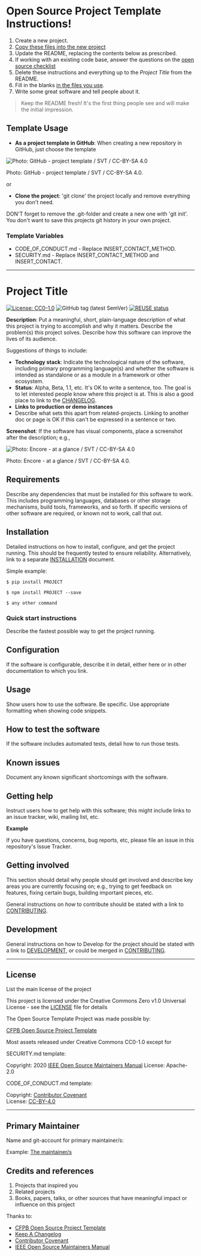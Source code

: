 # Open Source Project Template Instructions!

  1. Create a new project.
  2. [Copy these files into the new project](#template-usage)
  3. Update the README, replacing the contents below as prescribed.
  4. If working with an existing code base, answer the questions on the [open source checklist](opensource-checklist.md)
  5. Delete these instructions and everything up to the _Project Title_ from the README.
  6. Fill in the blanks [in the files you use](#template-variables).
  7. Write some great software and tell people about it.

  > Keep the README fresh! It's the first thing people see and will make the initial impression.

## Template Usage

- **As a project template in GitHub**: When creating a new repository in GitHub, just choose the template  

![Photo: GitHub - project template / SVT / CC-BY-SA 4.0](https://github.com/svt/open-source-project-template/blob/main/project_template.png)
<figcaption>Photo: GitHub - project template / SVT / CC-BY-SA 4.0.</figcaption>

or
  
- **Clone the project**: 'git clone' the project locally and remove everything you don't need.

DON'T forget to remove the .git-folder and create a new one with 'git init'.
You don't want to save this projects git history in your own project.

### Template Variables

* CODE_OF_CONDUCT.md - Replace INSERT_CONTACT_METHOD.
* SECURITY.md - Replace INSERT_CONTACT_METHOD and INSERT_CONTACT.


----

# Project Title

[![License: CC0-1.0](https://img.shields.io/badge/License-CC0%201.0-lightgrey.svg)](http://creativecommons.org/publicdomain/zero/1.0/)
![GitHub tag (latest SemVer)](https://img.shields.io/github/v/tag/janderssonse/open-source-project-template)
[![REUSE status](https://api.reuse.software/badge/github.com/janderssonse/open-source-project-template)](https://api.reuse.software/info/github.com/janderssonse/open-source-project-template)


**Description**:  Put a meaningful, short, plain-language description of what
this project is trying to accomplish and why it matters.
Describe the problem(s) this project solves.
Describe how this software can improve the lives of its audience.

Suggestions of things to include:

- **Technology stack**: Indicate the technological nature of the software, including primary programming language(s) and whether the software is intended as standalone or as a module in a framework or other ecosystem.
- **Status**:  Alpha, Beta, 1.1, etc.
 It's OK to write a sentence, too. The goal is to let interested people know where this project is at. This is also a good place to link to the [CHANGELOG](CHANGELOG.md).
- **Links to production or demo instances**
- Describe what sets this apart from related-projects.
 Linking to another doc or page is OK if this can't be expressed in a sentence or two.


**Screenshot**: If the software has visual components, place a screenshot after the description; e.g.,

![Photo: Encore - at a glance / SVT / CC-BY-SA 4.0](https://github.com/svt/open-source-project-template/blob/main/screenshot.jpeg)
<figcaption>Photo: Encore - at a glance / SVT / CC-BY-SA 4.0.</figcaption>


## Requirements

Describe any dependencies that must be installed for this software to work.
This includes programming languages, databases or other storage mechanisms, build tools, frameworks, and so forth.
If specific versions of other software are required, or known not to work, call that out.

## Installation

Detailed instructions on how to install, configure, and get the project running.
This should be frequently tested to ensure reliability. Alternatively, link to
a separate [INSTALLATION](docs/INSTALLATION.md) document.

Simple example:

`$ pip install PROJECT`

`$ npm install PROJECT --save`

`$ any other command`


### Quick start instructions

Describe the fastest possible way to get the project running.

## Configuration

If the software is configurable, describe it in detail, either here or in other documentation to which you link.

## Usage

Show users how to use the software.
Be specific.
Use appropriate formatting when showing code snippets.

## How to test the software

If the software includes automated tests, detail how to run those tests.

## Known issues

Document any known significant shortcomings with the software.

## Getting help

Instruct users how to get help with this software; this might include links to an issue tracker, wiki, mailing list, etc.

**Example**

If you have questions, concerns, bug reports, etc, please file an issue in this repository's Issue Tracker.

## Getting involved

This section should detail why people should get involved and describe key areas you are
currently focusing on; e.g., trying to get feedback on features, fixing certain bugs, building
important pieces, etc.

General instructions on _how_ to contribute should be stated with a link to [CONTRIBUTING](docs/CONTRIBUTING.adoc).


## Development

General instructions on how to Develop for the project should be stated with a link to [DEVELOPMENT](docs/DEVELOPMENT.md), or could be merged in [CONTRIBUTING](docs/CONTRIBUTING.adoc).

----

## License

List the main license of the project

This project is licensed under the Creative Commons Zero v1.0 Universal License - see the [LICENSE](LICENSE) file for details

The Open Source Template Project was made possible by:

[CFPB Open Source Project Template](https://github.com/cfpb/open-source-project-template)


Most assets released under Creative Commons CC0-1.0 except for

SECURITY.md template:  

Copyright: 2020 [IEEE Open Source Maintainers Manual](https://opensource.ieee.org/community/manual/-/wikis/SECURITY.md)
License: Apache-2.0

CODE_OF_CONDUCT.md template:  

Copyright: [Contributor Covenant](https://www.contributor-covenant.org/)  
License: [CC-BY-4.0](https://creativecommons.org/licenses/by/4.0/)

----

## Primary Maintainer

Name and git-account for primary maintainer/s:

Example:
[The maintainer/s](https://github.com/)  

## Credits and references

1. Projects that inspired you
2. Related projects
3. Books, papers, talks, or other sources that have meaningful impact or influence on this project

Thanks to:
* [CFPB Open Source Project Template](https://github.com/cfpb/open-source-project-template)
* [Keep A Changelog](https://keepachangelog.com/)
* [Contributor Covenant](https://www.contributor-covenant.org/)
* [IEEE Open Source Maintainers Manual](https://opensource.ieee.org/community/manual/)

